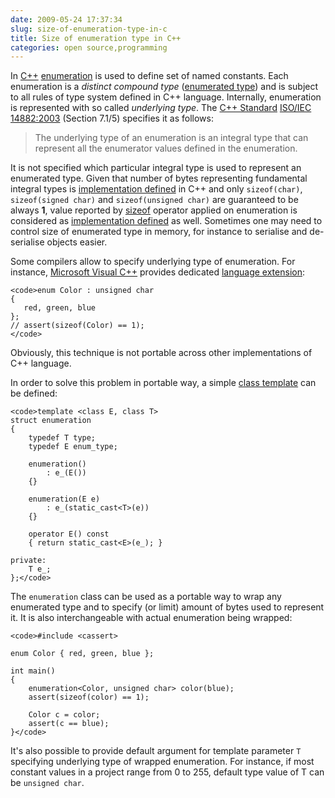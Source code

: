 ```yaml
---
date: 2009-05-24 17:37:34
slug: size-of-enumeration-type-in-c
title: Size of enumeration type in C++
categories: open source,programming
---
```


In [C++](http://en.wikipedia.org/wiki/C%2B%2B) [enumeration](http://www.research.att.com/~bs/glossary.html#Genumeration) is used to define set of named constants. Each enumeration is a _distinct compound type_ ([enumerated type](http://en.wikipedia.org/wiki/Enumerated_type)) and is subject to all rules of type system defined in C++ language. Internally, enumeration is represented with so called _underlying type_. The [C++ Standard](http://www.research.att.com/~bs/C++.html#standard) [ISO/IEC 14882:2003](http://www.open-std.org/jtc1/sc22/wg21/) (Section 7.1/5) specifies it as follows:





> The underlying type of an enumeration is an integral type that can represent all the enumerator values defined in the enumeration.





It is not specified which particular integral type is used to represent an enumerated type. Given that number of bytes representing fundamental integral types is [implementation defined](http://www.research.att.com/~bs/glossary.html#Gimplementation-defined) in C++ and only `sizeof(char)`, `sizeof(signed char)` and `sizeof(unsigned char)` are guaranteed to be always **1**, value reported by [sizeof](http://en.wikipedia.org/wiki/Sizeof) operator applied on enumeration is considered as [implementation defined](http://www.research.att.com/~bs/bs_faq2.html#undefined) as well. Sometimes one may need to control size of enumerated type in memory, for instance to serialise and de-serialise objects easier.





Some compilers allow to specify underlying type of enumeration. For instance, [Microsoft Visual C++](http://msdn.microsoft.com/en-gb/visualc/default.aspx) provides dedicated [language extension](http://mateusz.loskot.net/?p=602&preview=true):




    
    <code>enum Color : unsigned char
    {
       red, green, blue
    };
    // assert(sizeof(Color) == 1);
    </code>





Obviously, this technique is not portable across other implementations of  C++ language.





In order to solve this problem in portable way, a simple [class template](http://en.wikipedia.org/wiki/Template_(programming)) can be defined:




    
    <code>template <class E, class T>
    struct enumeration
    {
        typedef T type;
        typedef E enum_type;
    
        enumeration()
            : e_(E())
        {}
    
        enumeration(E e)
            : e_(static_cast<T>(e))
        {}
    
        operator E() const
        { return static_cast<E>(e_); }
    
    private:
        T e_;
    };</code>





The `enumeration` class can be used as a portable way to wrap any enumerated type and to specify (or limit) amount of bytes used to represent it. It is also interchangeable with actual enumeration being wrapped:




    
    <code>#include <cassert>
    
    enum Color { red, green, blue };
    
    int main()
    {
        enumeration<Color, unsigned char> color(blue);
        assert(sizeof(color) == 1);
    
        Color c = color;
        assert(c == blue);
    }</code>





It's also possible to provide default argument for template parameter `T` specifying underlying type of wrapped enumeration. For instance, if most constant values in a project range from 0 to 255, default type value of T can be `unsigned char`.
